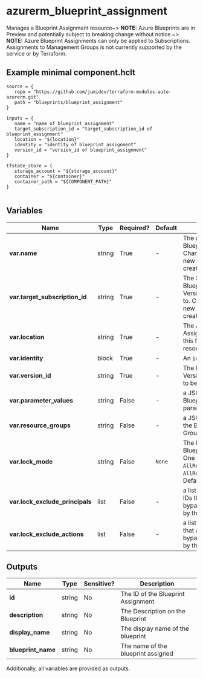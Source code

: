 # azurerm_blueprint_assignment

Manages a Blueprint Assignment resource~> **NOTE:** Azure Blueprints are in Preview and potentially subject to breaking change without notice.~> **NOTE:** Azure Blueprint Assignments can only be applied to Subscriptions.  Assignments to Management Groups is not currently supported by the service or by Terraform.

## Example minimal component.hclt

```hcl
source = {
   repo = "https://github.com/jumidev/terraform-modules-auto-azurerm.git" 
   path = "blueprints/blueprint_assignment" 
}

inputs = {
   name = "name of blueprint_assignment" 
   target_subscription_id = "target_subscription_id of blueprint_assignment" 
   location = "${location}" 
   identity = "identity of blueprint_assignment" 
   version_id = "version_id of blueprint_assignment" 
}

tfstate_store = {
   storage_account = "${storage_account}" 
   container = "${container}" 
   container_path = "${COMPONENT_PATH}" 
}


```

## Variables

| Name | Type | Required? |  Default  |  Description |
| ---- | ---- | --------- |  ----------- | ----------- |
| **var.name** | string | True | -  |  The name of the Blueprint Assignment. Changing this forces a new resource to be created. | 
| **var.target_subscription_id** | string | True | -  |  The Subscription ID the Blueprint Published Version is to be applied to. Changing this forces a new resource to be created. | 
| **var.location** | string | True | -  |  The Azure location of the Assignment. Changing this forces a new resource to be created. | 
| **var.identity** | block | True | -  |  An `identity` block. | 
| **var.version_id** | string | True | -  |  The ID of the Published Version of the blueprint to be assigned. | 
| **var.parameter_values** | string | False | -  |  a JSON string to supply Blueprint Assignment parameter values. | 
| **var.resource_groups** | string | False | -  |  a JSON string to supply the Blueprint Resource Group information. | 
| **var.lock_mode** | string | False | `None`  |  The locking mode of the Blueprint Assignment. One of `None` (Default), `AllResourcesReadOnly`, or `AllResourcesDoNotDelete`. Defaults to `None`. | 
| **var.lock_exclude_principals** | list | False | -  |  a list of up to 5 Principal IDs that are permitted to bypass the locks applied by the Blueprint. | 
| **var.lock_exclude_actions** | list | False | -  |  a list of up to 200 actions that are permitted to bypass the locks applied by the Blueprint. | 



## Outputs

| Name | Type | Sensitive? | Description |
| ---- | ---- | --------- | --------- |
| **id** | string | No  | The ID of the Blueprint Assignment | 
| **description** | string | No  | The Description on the Blueprint | 
| **display_name** | string | No  | The display name of the blueprint | 
| **blueprint_name** | string | No  | The name of the blueprint assigned | 

Additionally, all variables are provided as outputs.
